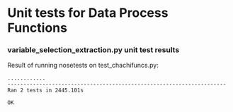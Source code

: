 # Unit tests for Data Process Functions

### variable_selection_extraction.py unit test results
Result of running nosetests on test_chachifuncs.py: 
```
............
---------------------------------------------------------------------
Ran 2 tests in 2445.101s

OK
```
